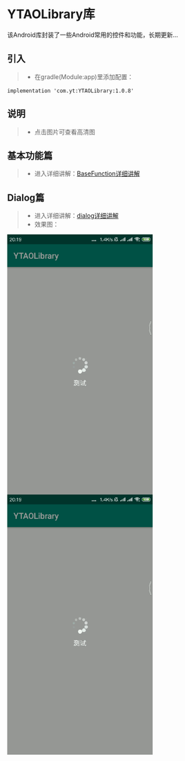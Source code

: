
# YTAOLibrary库
该Android库封装了一些Android常用的控件和功能，长期更新...

## 引入
> - 在gradle(Module:app)里添加配置：
```
implementation 'com.yt:YTAOLibrary:1.0.8'
```

## 说明
> - 点击图片可查看高清图

## 基本功能篇
>- 进入详细讲解：[BaseFunction详细讲解](https://github.com/CNAD666/YTAOLibrary/blob/master/README/BaseFunctionDetails.md)


## Dialog篇
> - 进入详细讲解：[dialog详细讲解](https://github.com/CNAD666/YTAOLibrary/blob/master/README/DialogDetails.md)
> - 效果图：
<img src="/README/picture/waitDialog.gif" width = "337" height = "600" div align=left />
<img src="/README/picture/waitDialog.gif" width = "337" height = "600" div align=left />
